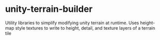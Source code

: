 # unity-terrain-builder

Utility libraries to simplify modifying unity terrain at runtime. Uses height-map style textures to write to height, detail, and texture layers of a terrain tile